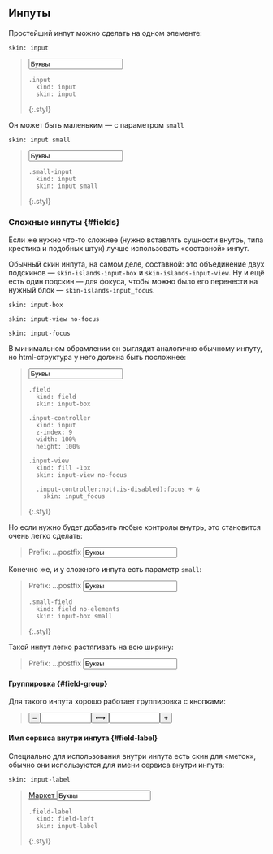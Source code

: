 ---
---

## Инпуты

Простейший инпут можно сделать на одном элементе:

    skin: input

> <input class="input" type="text" value="Буквы" />
>
>     .input
>       kind: input
>       skin: input
> {:.styl}

Он может быть маленьким — с параметром `small`

    skin: input small

> <input class="small-input" type="text" value="Буквы" />
>
>     .small-input
>       kind: input
>       skin: input small
> {:.styl}

### Сложные инпуты {#fields}

Если же нужно что-то сложнее (нужно вставлять сущности внутрь, типа крестика и подобных штук) лучше использовать «составной» инпут.

Обычный скин инпута, на самом деле, составной: это объединение двух подскинов — `skin-islands-input-box` и `skin-islands-input-view`. Ну и ещё есть один подскин — для фокуса, чтобы можно было его перенести на нужный блок — `skin-islands-input_focus`.

    skin: input-box

    skin: input-view no-focus

    skin: input-focus

В минимальном обрамлении он выглядит аналогично обычному инпуту, но html-структура у него должна быть посложнее:

> <label class="field">
>     <span class="field-content">
>         <input class="input-controller" type="text" value="Буквы" />
>         <span class="input-view"> </span>
>     </span>
> </label>
>
>     .field
>       kind: field
>       skin: input-box
>
>     .input-controller
>       kind: input
>       z-index: 9
>       width: 100%
>       height: 100%
>
>     .input-view
>       kind: fill -1px
>       skin: input-view no-focus
>
>       .input-controller:not(.is-disabled):focus + &
>         skin: input_focus
> {:.styl}

Но если нужно будет добавить любые контролы внутрь, это становится очень легко сделать:

> <label class="field">
>     <span class="field-left">
>         Prefix:
>     </span>
>     <span class="field-right">
>         …postfix
>     </span>
>     <span class="field-content">
>         <input class="input-controller" type="text" value="Буквы" />
>         <span class="input-view"> </span>
>     </span>
> </label>

Конечно же, и у сложного инпута есть параметр `small`:

> <label class="small-field">
>     <span class="field-left">
>         Prefix:
>     </span>
>     <span class="field-right">
>         …postfix
>     </span>
>     <span class="field-content">
>         <input class="input-controller" type="text" value="Буквы" />
>         <span class="input-view"> </span>
>     </span>
> </label>
>
>     .small-field
>       kind: field no-elements
>       skin: input-box small
> {:.styl}

Такой инпут легко растягивать на всю ширину:

> <div>
>     <label class="field" style="width:100%">
>         <span class="field-left">
>             Prefix:
>         </span>
>         <span class="field-right">
>             …postfix
>         </span>
>         <span class="field-content">
>             <input class="input-controller" type="text" value="Буквы" />
>             <span class="input-view"> </span>
>         </span>
>     </label>
> </div>

#### Группировка {#field-group}

Для такого инпута хорошо работает группировка с кнопками:

> <div class="group">
>     <button class="button group-item" type="button">
>         <span class="button-content">–</span>
>     </button
>     ><input class="input group-item" type="text" style="width:100px"
>     /><button class="button group-item" type="button">
>         <span class="button-content">⟷</span>
>     </button
>     ><input class="input group-item" type="text" style="width:100px"
>     /><button class="button group-item" type="button">
>         <span class="button-content">+</span>
>     </button>
> </div>

#### Имя сервиса внутри инпута {#field-label}

Специально для использования внутри инпута есть скин для «меток», обычно они используются для имени сервиса внутри инпута:

    skin: input-label

> <label class="field">
>     <a class="field-label" href="#x">
>         Маркет
>     </a>
>     <span class="field-content">
>         <input class="input-controller" type="text" value="Буквы" />
>         <span class="input-view"> </span>
>     </span>
> </label>
>
>     .field-label
>       kind: field-left
>       skin: input-label
> {:.styl}
